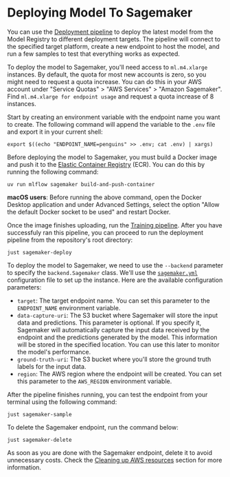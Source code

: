 # Deploying Model To Sagemaker

You can use the [Deployment pipeline](src/pipelines/deployment.py) to deploy the latest model from the Model Registry to different deployment targets. The pipeline will connect to the specified target platform, create a new endpoint to host the model, and run a few samples to test that everything works as expected.

To deploy the model to Sagemaker, you'll need access to `ml.m4.xlarge` instances. By default, the quota for most new accounts is zero, so you might need to request a quota increase. You can do this in your AWS account under "Service Quotas" > "AWS Services" > "Amazon Sagemaker". Find `ml.m4.xlarge for endpoint usage` and request a quota increase of 8 instances.

Start by creating an environment variable with the endpoint name you want to create. The following command will append the variable to the `.env` file and export it in your current shell:

```shell
export $((echo "ENDPOINT_NAME=penguins" >> .env; cat .env) | xargs)
```

Before deploying the model to Sagemaker, you must build a Docker image and push it to the [Elastic Container Registry](https://aws.amazon.com/ecr/) (ECR). You can do this by running the following command:

```shell
uv run mlflow sagemaker build-and-push-container
```

**macOS users**: Before running the above command, open the Docker Desktop application and under Advanced Settings, select the option "Allow the default Docker socket to be used" and restart Docker.

Once the image finishes uploading, run the [Training pipeline](.guide/training-pipeline/introduction.md). After you have successfuly ran this pipeline, you can proceed to run the deployment pipeline from the repository's root directory:

```shell
just sagemaker-deploy
```


To deploy the model to Sagemaker, we need to use the `--backend` parameter to specify the `backend.Sagemaker` class. We'll use the [`sagemaker.yml`](config/sagemaker.yml) configuration file to set up the instance. Here are the available configuration parameters:

* `target`: The target endpoint name. You can set this parameter to the `ENDPOINT_NAME` environment variable.
* `data-capture-uri`: The S3 bucket where Sagemaker will store the input data and predictions. This parameter is optional. If you specify it, Sagemaker will automatically capture the input data received by the endpoint and the predictions generated by the model. This information will be stored in the specified location. You can use this later to monitor the model's performance.
* `ground-truth-uri`: The S3 bucket where you'll store the ground truth labels for the input data. 
* `region`: The AWS region where the endpoint will be created. You can set this parameter to the `AWS_REGION` environment variable.

After the pipeline finishes running, you can test the endpoint from your terminal using the following command:

```shell
just sagemaker-sample
```

To delete the Sagemaker endpoint, run the command below:

```shell
just sagemaker-delete
```

As soon as you are done with the Sagemaker endpoint, delete it to avoid unnecessary costs. Check the [Cleaning up AWS resources](.guide/amazon-web-services/cleaning-up.md) section for more information.
